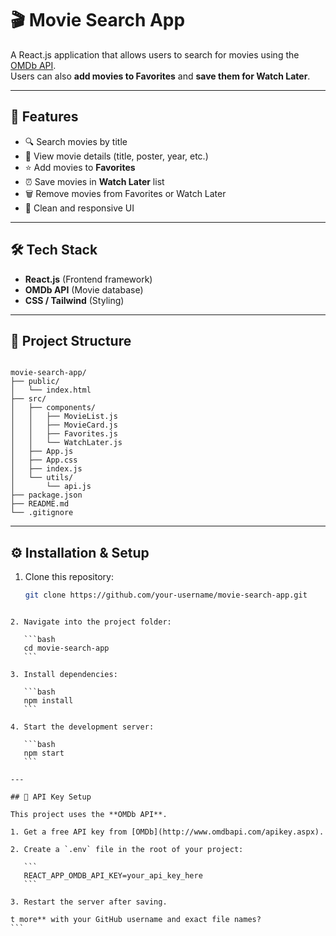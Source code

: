 # 🎬 Movie Search App

A React.js application that allows users to search for movies using the [OMDb API](https://www.omdbapi.com/).  
Users can also **add movies to Favorites** and **save them for Watch Later**.

---

## 🚀 Features
- 🔍 Search movies by title  
- 📃 View movie details (title, poster, year, etc.)  
- ⭐ Add movies to **Favorites**  
- ⏰ Save movies in **Watch Later** list  
- 🗑 Remove movies from Favorites or Watch Later  
- 🎨 Clean and responsive UI  

---

## 🛠️ Tech Stack
- **React.js** (Frontend framework)  
- **OMDb API** (Movie database)  
- **CSS / Tailwind** (Styling)  

---

## 📂 Project Structure
```

movie-search-app/
├── public/
│   └── index.html
├── src/
│   ├── components/
│   │   ├── MovieList.js
│   │   ├── MovieCard.js
│   │   ├── Favorites.js
│   │   └── WatchLater.js
│   ├── App.js
│   ├── App.css
│   ├── index.js
│   └── utils/
│       └── api.js
├── package.json
├── README.md
└── .gitignore

````

---

## ⚙️ Installation & Setup

1. Clone this repository:
   ```bash
   git clone https://github.com/your-username/movie-search-app.git
````

2. Navigate into the project folder:

   ```bash
   cd movie-search-app
   ```

3. Install dependencies:

   ```bash
   npm install
   ```

4. Start the development server:

   ```bash
   npm start
   ```

---

## 🔑 API Key Setup

This project uses the **OMDb API**.

1. Get a free API key from [OMDb](http://www.omdbapi.com/apikey.aspx).

2. Create a `.env` file in the root of your project:

   ```
   REACT_APP_OMDB_API_KEY=your_api_key_here
   ```

3. Restart the server after saving.

t more** with your GitHub username and exact file names?
```
